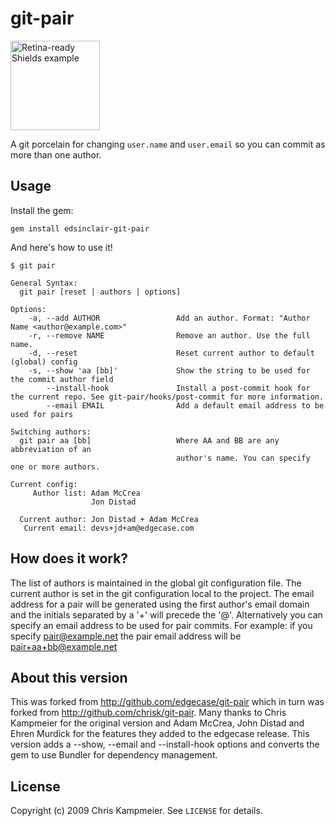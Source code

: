 # git-pair

<img src="https://travis-ci.org/edsinclair/git-pair.png?branch=master" height="143" alt="Retina-ready Shields example" />

A git porcelain for changing `user.name` and `user.email` so you can commit as
more than one author.

## Usage

Install the gem:

    gem install edsinclair-git-pair

And here's how to use it!

    $ git pair

    General Syntax:
      git pair [reset | authors | options]

    Options:
        -a, --add AUTHOR                 Add an author. Format: "Author Name <author@example.com>"
        -r, --remove NAME                Remove an author. Use the full name.
        -d, --reset                      Reset current author to default (global) config
        -s, --show 'aa [bb]'             Show the string to be used for the commit author field
            --install-hook               Install a post-commit hook for the current repo. See git-pair/hooks/post-commit for more information.
            --email EMAIL                Add a default email address to be used for pairs

    Switching authors:
      git pair aa [bb]                   Where AA and BB are any abbreviation of an
                                         author's name. You can specify one or more authors.

    Current config:
         Author list: Adam McCrea
                      Jon Distad

      Current author: Jon Distad + Adam McCrea
       Current email: devs+jd+am@edgecase.com

## How does it work?

The list of authors is maintained in the global git configuration file.
The current author is set in the git configuration local to the project.
The email address for a pair will be generated using the first author's email
domain and the initials separated by a '+' will precede the '@'.
Alternatively you can specify an email address to be used for pair commits.
For example: if you specify pair@example.net the pair email address will be pair+aa+bb@example.net

## About this version

This was forked from http://github.com/edgecase/git-pair which in turn was
forked from http://github.com/chrisk/git-pair.  Many thanks to Chris Kampmeier
for the original version and Adam McCrea, John Distad and Ehren Murdick for the
features they added to the edgecase release.  This version adds a --show, --email
and --install-hook options and converts the gem to use Bundler for dependency management.

## License

Copyright (c) 2009 Chris Kampmeier. See `LICENSE` for details.
